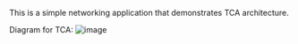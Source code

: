 This is a simple networking application that demonstrates TCA architecture.

Diagram for TCA:
![image](https://github.com/Zulqurnain24/UsersList/assets/6280238/67fd5a7b-11f5-4df5-9240-c10995598c97)
